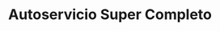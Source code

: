 ---
title: "Autoservicio Super Completo"
url: /bogota/autoservicio-super-completo/
shop: Lebensmittel
---